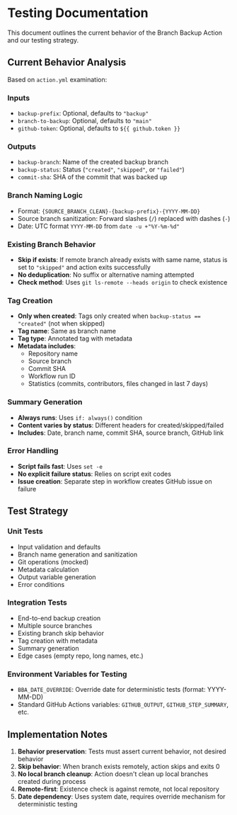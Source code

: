 # Testing Documentation

This document outlines the current behavior of the Branch Backup Action and our testing strategy.

## Current Behavior Analysis

Based on `action.yml` examination:

### Inputs
- `backup-prefix`: Optional, defaults to `"backup"`
- `branch-to-backup`: Optional, defaults to `"main"` 
- `github-token`: Optional, defaults to `${{ github.token }}`

### Outputs
- `backup-branch`: Name of the created backup branch
- `backup-status`: Status (`"created"`, `"skipped"`, or `"failed"`)
- `commit-sha`: SHA of the commit that was backed up

### Branch Naming Logic
- Format: `{SOURCE_BRANCH_CLEAN}-{backup-prefix}-{YYYY-MM-DD}`
- Source branch sanitization: Forward slashes (`/`) replaced with dashes (`-`)
- Date: UTC format `YYYY-MM-DD` from `date -u +"%Y-%m-%d"`

### Existing Branch Behavior
- **Skip if exists**: If remote branch already exists with same name, status is set to `"skipped"` and action exits successfully
- **No deduplication**: No suffix or alternative naming attempted
- **Check method**: Uses `git ls-remote --heads origin` to check existence

### Tag Creation
- **Only when created**: Tags only created when `backup-status == "created"` (not when skipped)
- **Tag name**: Same as branch name
- **Tag type**: Annotated tag with metadata
- **Metadata includes**:
  - Repository name
  - Source branch
  - Commit SHA
  - Workflow run ID
  - Statistics (commits, contributors, files changed in last 7 days)

### Summary Generation
- **Always runs**: Uses `if: always()` condition
- **Content varies by status**: Different headers for created/skipped/failed
- **Includes**: Date, branch name, commit SHA, source branch, GitHub link

### Error Handling
- **Script fails fast**: Uses `set -e`
- **No explicit failure status**: Relies on script exit codes
- **Issue creation**: Separate step in workflow creates GitHub issue on failure

## Test Strategy

### Unit Tests
- Input validation and defaults
- Branch name generation and sanitization  
- Git operations (mocked)
- Metadata calculation
- Output variable generation
- Error conditions

### Integration Tests
- End-to-end backup creation
- Multiple source branches
- Existing branch skip behavior
- Tag creation with metadata
- Summary generation
- Edge cases (empty repo, long names, etc.)

### Environment Variables for Testing
- `BBA_DATE_OVERRIDE`: Override date for deterministic tests (format: YYYY-MM-DD)
- Standard GitHub Actions variables: `GITHUB_OUTPUT`, `GITHUB_STEP_SUMMARY`, etc.

## Implementation Notes

1. **Behavior preservation**: Tests must assert current behavior, not desired behavior
2. **Skip behavior**: When branch exists remotely, action skips and exits 0
3. **No local branch cleanup**: Action doesn't clean up local branches created during process
4. **Remote-first**: Existence check is against remote, not local repository
5. **Date dependency**: Uses system date, requires override mechanism for deterministic testing